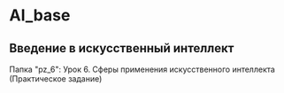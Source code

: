 # AI_base
## Введение в искусственный интеллект

Папка "pz_6": Урок 6. Сферы применения искусственного интеллекта (Практическое задание)

